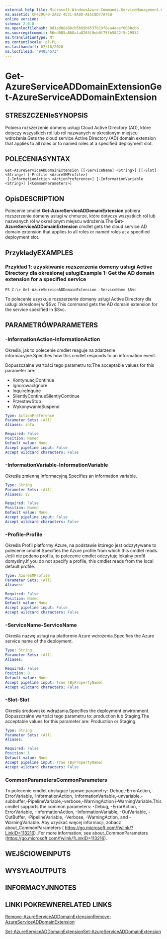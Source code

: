 ```yaml
---
external help file: Microsoft.WindowsAzure.Commands.ServiceManagement.dll-Help.xml
ms.assetid: CF429CF0-2AB2-4E31-8A0D-AE5C8D77A76B
online version: ''
schema: 2.0.0
ms.openlocfilehash: 0d1ad08d88cb5b89b0537b19f8ea4aaef0000cbb
ms.sourcegitcommit: 56ed085a868afa8263f8eb0f755b5822f5c29532
ms.translationtype: MT
ms.contentlocale: pl-PL
ms.lasthandoff: 07/18/2020
ms.locfileid: "94054573"
---
```

# <span data-ttu-id="04604-101">Get-AzureServiceADDomainExtension</span><span class="sxs-lookup"><span data-stu-id="04604-101">Get-AzureServiceADDomainExtension</span></span>

## <span data-ttu-id="04604-102">STRESZCZENIe</span><span class="sxs-lookup"><span data-stu-id="04604-102">SYNOPSIS</span></span>
<span data-ttu-id="04604-103">Pobiera rozszerzenie domeny usługi Cloud Active Directory (AD), które dotyczy wszystkich ról lub ról nazwanych w określonym miejscu wdrożenia.</span><span class="sxs-lookup"><span data-stu-id="04604-103">Gets the cloud service Active Directory (AD) domain extension that applies to all roles or to named roles at a specified deployment slot.</span></span>

## <span data-ttu-id="04604-104">POLECENIA</span><span class="sxs-lookup"><span data-stu-id="04604-104">SYNTAX</span></span>

```
Get-AzureServiceADDomainExtension [[-ServiceName] <String>] [[-Slot] <String>] [-Profile <AzureSMProfile>]
 [-InformationAction <ActionPreference>] [-InformationVariable <String>] [<CommonParameters>]
```

## <span data-ttu-id="04604-105">Opis</span><span class="sxs-lookup"><span data-stu-id="04604-105">DESCRIPTION</span></span>
<span data-ttu-id="04604-106">Polecenie cmdlet **Get-AzureServiceADDomainExtension** pobiera rozszerzenie domeny usługi w chmurze, które dotyczy wszystkich ról lub nazwanych ról w określonym miejscu wdrożenia.</span><span class="sxs-lookup"><span data-stu-id="04604-106">The **Get-AzureServiceADDomainExtension** cmdlet gets the cloud service AD domain extension that applies to all roles or named roles at a specified deployment slot.</span></span>

## <span data-ttu-id="04604-107">Przykłady</span><span class="sxs-lookup"><span data-stu-id="04604-107">EXAMPLES</span></span>

### <span data-ttu-id="04604-108">Przykład 1: uzyskiwanie rozszerzenia domeny usługi Active Directory dla określonej usługi</span><span class="sxs-lookup"><span data-stu-id="04604-108">Example 1: Get the AD domain extension for a specified service</span></span>
```
PS C:\> Get-AzureServiceADDomainExtension -ServiceName $Svc
```

<span data-ttu-id="04604-109">To polecenie uzyskuje rozszerzenie domeny usługi Active Directory dla usługi określonej w $Svc.</span><span class="sxs-lookup"><span data-stu-id="04604-109">This command gets the AD domain extension for the service specified in $Svc.</span></span>

## <span data-ttu-id="04604-110">PARAMETRÓW</span><span class="sxs-lookup"><span data-stu-id="04604-110">PARAMETERS</span></span>

### <span data-ttu-id="04604-111">-InformationAction</span><span class="sxs-lookup"><span data-stu-id="04604-111">-InformationAction</span></span>
<span data-ttu-id="04604-112">Określa, jak to polecenie cmdlet reaguje na zdarzenie informacyjne.</span><span class="sxs-lookup"><span data-stu-id="04604-112">Specifies how this cmdlet responds to an information event.</span></span>

<span data-ttu-id="04604-113">Dopuszczalne wartości tego parametru to:</span><span class="sxs-lookup"><span data-stu-id="04604-113">The acceptable values for this parameter are:</span></span>

- <span data-ttu-id="04604-114">Kontynuacj</span><span class="sxs-lookup"><span data-stu-id="04604-114">Continue</span></span>
- <span data-ttu-id="04604-115">Ignorować</span><span class="sxs-lookup"><span data-stu-id="04604-115">Ignore</span></span>
- <span data-ttu-id="04604-116">Inquire</span><span class="sxs-lookup"><span data-stu-id="04604-116">Inquire</span></span>
- <span data-ttu-id="04604-117">SilentlyContinue</span><span class="sxs-lookup"><span data-stu-id="04604-117">SilentlyContinue</span></span>
- <span data-ttu-id="04604-118">Przestaw</span><span class="sxs-lookup"><span data-stu-id="04604-118">Stop</span></span>
- <span data-ttu-id="04604-119">Wykonywanie</span><span class="sxs-lookup"><span data-stu-id="04604-119">Suspend</span></span>

```yaml
Type: ActionPreference
Parameter Sets: (All)
Aliases: infa

Required: False
Position: Named
Default value: None
Accept pipeline input: False
Accept wildcard characters: False
```

### <span data-ttu-id="04604-120">-InformationVariable</span><span class="sxs-lookup"><span data-stu-id="04604-120">-InformationVariable</span></span>
<span data-ttu-id="04604-121">Określa zmienną informacyjną.</span><span class="sxs-lookup"><span data-stu-id="04604-121">Specifies an information variable.</span></span>

```yaml
Type: String
Parameter Sets: (All)
Aliases: iv

Required: False
Position: Named
Default value: None
Accept pipeline input: False
Accept wildcard characters: False
```

### <span data-ttu-id="04604-122">-Profile</span><span class="sxs-lookup"><span data-stu-id="04604-122">-Profile</span></span>
<span data-ttu-id="04604-123">Określa Profil platformy Azure, na podstawie którego jest odczytywane to polecenie cmdlet.</span><span class="sxs-lookup"><span data-stu-id="04604-123">Specifies the Azure profile from which this cmdlet reads.</span></span>
<span data-ttu-id="04604-124">Jeśli nie podano profilu, to polecenie cmdlet odczytuje lokalny profil domyślny.</span><span class="sxs-lookup"><span data-stu-id="04604-124">If you do not specify a profile, this cmdlet reads from the local default profile.</span></span>

```yaml
Type: AzureSMProfile
Parameter Sets: (All)
Aliases: 

Required: False
Position: Named
Default value: None
Accept pipeline input: False
Accept wildcard characters: False
```

### <span data-ttu-id="04604-125">-ServiceName</span><span class="sxs-lookup"><span data-stu-id="04604-125">-ServiceName</span></span>
<span data-ttu-id="04604-126">Określa nazwę usługi na platformie Azure wdrożenia.</span><span class="sxs-lookup"><span data-stu-id="04604-126">Specifies the Azure service name of the deployment.</span></span>

```yaml
Type: String
Parameter Sets: (All)
Aliases: 

Required: False
Position: 0
Default value: None
Accept pipeline input: True (ByPropertyName)
Accept wildcard characters: False
```

### <span data-ttu-id="04604-127">-Slot</span><span class="sxs-lookup"><span data-stu-id="04604-127">-Slot</span></span>
<span data-ttu-id="04604-128">Określa środowisko wdrażania.</span><span class="sxs-lookup"><span data-stu-id="04604-128">Specifies the deployment environment.</span></span>
<span data-ttu-id="04604-129">Dopuszczalne wartości tego parametru to: production lub Staging.</span><span class="sxs-lookup"><span data-stu-id="04604-129">The acceptable values for this parameter are: Production or Staging.</span></span>

```yaml
Type: String
Parameter Sets: (All)
Aliases: 

Required: False
Position: 1
Default value: None
Accept pipeline input: True (ByPropertyName)
Accept wildcard characters: False
```

### <span data-ttu-id="04604-130">CommonParameters</span><span class="sxs-lookup"><span data-stu-id="04604-130">CommonParameters</span></span>
<span data-ttu-id="04604-131">To polecenie cmdlet obsługuje typowe parametry:-Debug,-ErrorAction,-ErrorVariable,-InformationAction,-InformationVariable,-unvariable,-subbuffer,-PipelineVariable,-verbose,-WarningAction i-WarningVariable.</span><span class="sxs-lookup"><span data-stu-id="04604-131">This cmdlet supports the common parameters: -Debug, -ErrorAction, -ErrorVariable, -InformationAction, -InformationVariable, -OutVariable, -OutBuffer, -PipelineVariable, -Verbose, -WarningAction, and -WarningVariable.</span></span> <span data-ttu-id="04604-132">Aby uzyskać więcej informacji, zobacz about_CommonParameters ( https://go.microsoft.com/fwlink/?LinkID=113216) .</span><span class="sxs-lookup"><span data-stu-id="04604-132">For more information, see about_CommonParameters (https://go.microsoft.com/fwlink/?LinkID=113216).</span></span>

## <span data-ttu-id="04604-133">WEJŚCIOWE</span><span class="sxs-lookup"><span data-stu-id="04604-133">INPUTS</span></span>

## <span data-ttu-id="04604-134">WYSYŁA</span><span class="sxs-lookup"><span data-stu-id="04604-134">OUTPUTS</span></span>

## <span data-ttu-id="04604-135">INFORMACYJN</span><span class="sxs-lookup"><span data-stu-id="04604-135">NOTES</span></span>

## <span data-ttu-id="04604-136">LINKI POKREWNE</span><span class="sxs-lookup"><span data-stu-id="04604-136">RELATED LINKS</span></span>

[<span data-ttu-id="04604-137">Remove-AzureServiceADDomainExtension</span><span class="sxs-lookup"><span data-stu-id="04604-137">Remove-AzureServiceADDomainExtension</span></span>](./Remove-AzureServiceADDomainExtension.md)

[<span data-ttu-id="04604-138">Set-AzureServiceADDomainExtension</span><span class="sxs-lookup"><span data-stu-id="04604-138">Set-AzureServiceADDomainExtension</span></span>](./Set-AzureServiceADDomainExtension.md)


